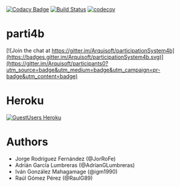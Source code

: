 [![Codacy Badge](https://api.codacy.com/project/badge/Grade/f53b8bb1dcdb4a89a6c93e2b95f3857b)](https://www.codacy.com/app/igm1990/parti4b?utm_source=github.com&amp;utm_medium=referral&amp;utm_content=Arquisoft/parti4b&amp;utm_campaign=Badge_Grade)
[![Build Status](https://travis-ci.org/Arquisoft/parti4b.svg?branch=master)](https://travis-ci.org/Arquisoft/parti4b)
[![codecov](https://codecov.io/gh/Arquisoft/parti4b/branch/master/graph/badge.svg)](https://codecov.io/gh/Arquisoft/parti4b)

# parti4b

[![Join the chat at https://gitter.im/Arquisoft/participationSystem4b](https://badges.gitter.im/Arquisoft/participationSystem4b.svg)](https://gitter.im/Arquisoft/participants0?utm_source=badge&utm_medium=badge&utm_campaign=pr-badge&utm_content=badge)

# Heroku
[![GuestUsers Heroku](https://img.shields.io/badge/View%20on-Heroku-ff69b4.svg)](http://parti4b.herokuapp.com/) 

# Authors

- Jorge Rodríguez Fernández (@JorRoFe)
- Adrián García Lumbreras (@AdrianGLumbreras)
- Iván González Mahagamage (@igm1990)
- Raúl Gómez Pérez (@RaulG89)
